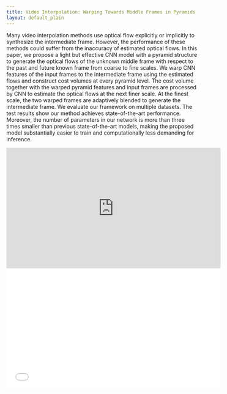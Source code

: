 ```yaml
---
title: Video Interpolation: Warping Towards Middle Frames in Pyramids
layout: default_plain
---
```


Many video interpolation methods use optical flow explicitly or implicitly to synthesize the intermediate frame. However, the performance of these methods could suffer from the inaccuracy of estimated optical flows. In this paper, we propose a light but effective CNN model with a pyramid structure to generate the optical flows of the unknown middle frame with respect to the past and future known frame from coarse to fine scales. We warp CNN features of the input frames to the intermediate frame using the estimated flows and construct cost volumes at every pyramid level. The cost volume together with the warped pyramid features and input frames are processed by CNN to estimate the optical flows at the next finer scale. At the finest scale, the two warped frames are adaptively blended to generate the intermediate frame. We evaluate our framework on multiple datasets. The test results show our method achieves state-of-the-art performance. Moreover, the number of parameters in our network is more than three times smaller than previous state-of-the-art models, making the proposed model substantially easier to train and computationally less demanding for inference.

<iframe width="560" height="315"
src="https://www.youtube.com/embed/aWmoQm0E7hk" 
frameborder="0" 
allow="accelerometer; autoplay; encrypted-media; gyroscope; picture-in-picture" 
allowfullscreen></iframe>

<center><embed src="./assets/img/poster_video_interpolation.pdf" width="560" height="315"></center>
